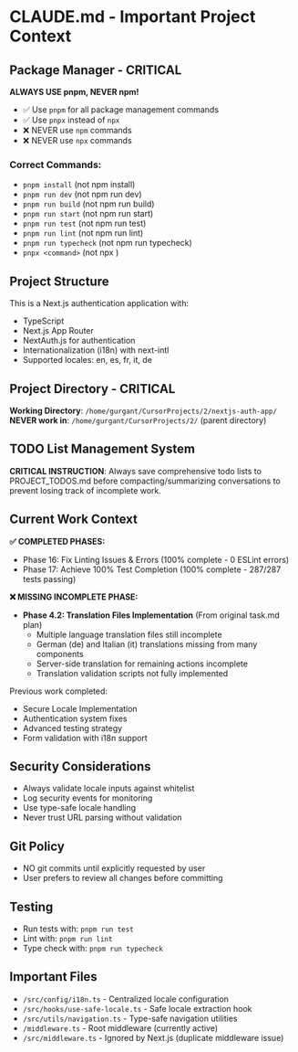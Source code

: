 # CLAUDE.md - Important Project Context

## Package Manager - CRITICAL

**ALWAYS USE pnpm, NEVER npm!**

- ✅ Use `pnpm` for all package management commands
- ✅ Use `pnpx` instead of `npx`
- ❌ NEVER use `npm` commands
- ❌ NEVER use `npx` commands

### Correct Commands:
- `pnpm install` (not npm install)
- `pnpm run dev` (not npm run dev)
- `pnpm run build` (not npm run build)
- `pnpm run start` (not npm run start)
- `pnpm run test` (not npm run test)
- `pnpm run lint` (not npm run lint)
- `pnpm run typecheck` (not npm run typecheck)
- `pnpx <command>` (not npx <command>)

## Project Structure

This is a Next.js authentication application with:
- TypeScript
- Next.js App Router
- NextAuth.js for authentication
- Internationalization (i18n) with next-intl
- Supported locales: en, es, fr, it, de

## Project Directory - CRITICAL
**Working Directory**: `/home/gurgant/CursorProjects/2/nextjs-auth-app/`
**NEVER work in**: `/home/gurgant/CursorProjects/2/` (parent directory)

## TODO List Management System

**CRITICAL INSTRUCTION**: Always save comprehensive todo lists to PROJECT_TODOS.md before compacting/summarizing conversations to prevent losing track of incomplete work.

## Current Work Context

**✅ COMPLETED PHASES:**
- Phase 16: Fix Linting Issues & Errors (100% complete - 0 ESLint errors)
- Phase 17: Achieve 100% Test Completion (100% complete - 287/287 tests passing)

**❌ MISSING INCOMPLETE PHASE:**
- **Phase 4.2: Translation Files Implementation** (From original task.md plan)
  - Multiple language translation files still incomplete
  - German (de) and Italian (it) translations missing from many components
  - Server-side translation for remaining actions incomplete
  - Translation validation scripts not fully implemented

Previous work completed:
- Secure Locale Implementation 
- Authentication system fixes
- Advanced testing strategy
- Form validation with i18n support

## Security Considerations

- Always validate locale inputs against whitelist
- Log security events for monitoring
- Use type-safe locale handling
- Never trust URL parsing without validation

## Git Policy

- NO git commits until explicitly requested by user
- User prefers to review all changes before committing

## Testing

- Run tests with: `pnpm run test`
- Lint with: `pnpm run lint`
- Type check with: `pnpm run typecheck`

## Important Files

- `/src/config/i18n.ts` - Centralized locale configuration
- `/src/hooks/use-safe-locale.ts` - Safe locale extraction hook
- `/src/utils/navigation.ts` - Type-safe navigation utilities
- `/middleware.ts` - Root middleware (currently active)
- `/src/middleware.ts` - Ignored by Next.js (duplicate middleware issue)